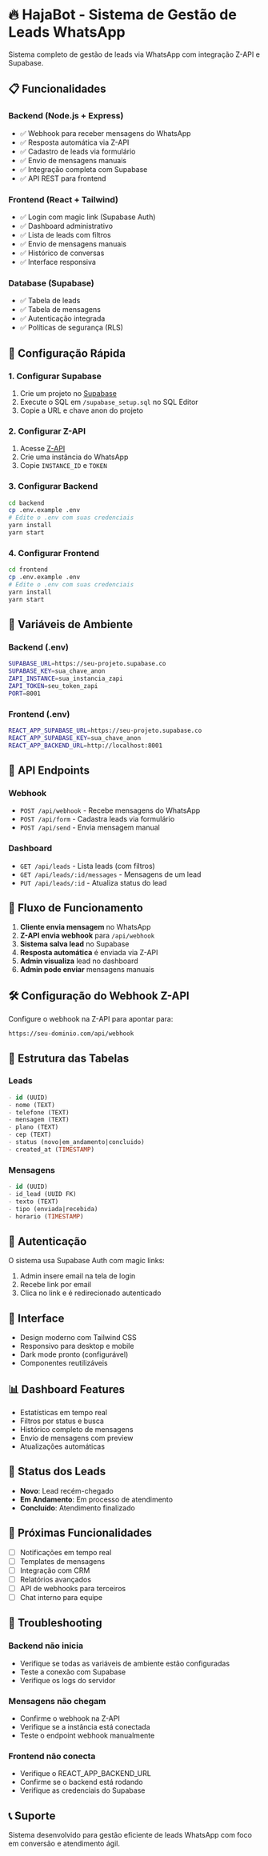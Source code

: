 # 🔥 HajaBot - Sistema de Gestão de Leads WhatsApp

Sistema completo de gestão de leads via WhatsApp com integração Z-API e Supabase.

## 📋 Funcionalidades

### Backend (Node.js + Express)
- ✅ Webhook para receber mensagens do WhatsApp
- ✅ Resposta automática via Z-API
- ✅ Cadastro de leads via formulário
- ✅ Envio de mensagens manuais
- ✅ Integração completa com Supabase
- ✅ API REST para frontend

### Frontend (React + Tailwind)
- ✅ Login com magic link (Supabase Auth)
- ✅ Dashboard administrativo
- ✅ Lista de leads com filtros
- ✅ Envio de mensagens manuais
- ✅ Histórico de conversas
- ✅ Interface responsiva

### Database (Supabase)
- ✅ Tabela de leads
- ✅ Tabela de mensagens
- ✅ Autenticação integrada
- ✅ Políticas de segurança (RLS)

## 🚀 Configuração Rápida

### 1. Configurar Supabase

1. Crie um projeto no [Supabase](https://supabase.com)
2. Execute o SQL em `/supabase_setup.sql` no SQL Editor
3. Copie a URL e chave anon do projeto

### 2. Configurar Z-API

1. Acesse [Z-API](https://z-api.io)
2. Crie uma instância do WhatsApp
3. Copie `INSTANCE_ID` e `TOKEN`

### 3. Configurar Backend

```bash
cd backend
cp .env.example .env
# Edite o .env com suas credenciais
yarn install
yarn start
```

### 4. Configurar Frontend

```bash
cd frontend
cp .env.example .env
# Edite o .env com suas credenciais
yarn install
yarn start
```

## 🔧 Variáveis de Ambiente

### Backend (.env)
```bash
SUPABASE_URL=https://seu-projeto.supabase.co
SUPABASE_KEY=sua_chave_anon
ZAPI_INSTANCE=sua_instancia_zapi
ZAPI_TOKEN=seu_token_zapi
PORT=8001
```

### Frontend (.env)
```bash
REACT_APP_SUPABASE_URL=https://seu-projeto.supabase.co
REACT_APP_SUPABASE_KEY=sua_chave_anon
REACT_APP_BACKEND_URL=http://localhost:8001
```

## 📡 API Endpoints

### Webhook
- `POST /api/webhook` - Recebe mensagens do WhatsApp
- `POST /api/form` - Cadastra leads via formulário
- `POST /api/send` - Envia mensagem manual

### Dashboard
- `GET /api/leads` - Lista leads (com filtros)
- `GET /api/leads/:id/messages` - Mensagens de um lead
- `PUT /api/leads/:id` - Atualiza status do lead

## 🔄 Fluxo de Funcionamento

1. **Cliente envia mensagem** no WhatsApp
2. **Z-API envia webhook** para `/api/webhook`
3. **Sistema salva lead** no Supabase
4. **Resposta automática** é enviada via Z-API
5. **Admin visualiza** lead no dashboard
6. **Admin pode enviar** mensagens manuais

## 🛠️ Configuração do Webhook Z-API

Configure o webhook na Z-API para apontar para:
```
https://seu-dominio.com/api/webhook
```

## 📱 Estrutura das Tabelas

### Leads
```sql
- id (UUID)
- nome (TEXT)
- telefone (TEXT)
- mensagem (TEXT)
- plano (TEXT)
- cep (TEXT)
- status (novo|em_andamento|concluido)
- created_at (TIMESTAMP)
```

### Mensagens
```sql
- id (UUID)
- id_lead (UUID FK)
- texto (TEXT)
- tipo (enviada|recebida)
- horario (TIMESTAMP)
```

## 🔐 Autenticação

O sistema usa Supabase Auth com magic links:
1. Admin insere email na tela de login
2. Recebe link por email
3. Clica no link e é redirecionado autenticado

## 🎨 Interface

- Design moderno com Tailwind CSS
- Responsivo para desktop e mobile
- Dark mode pronto (configurável)
- Componentes reutilizáveis

## 📊 Dashboard Features

- Estatísticas em tempo real
- Filtros por status e busca
- Histórico completo de mensagens
- Envio de mensagens com preview
- Atualizações automáticas

## 🚦 Status dos Leads

- **Novo**: Lead recém-chegado
- **Em Andamento**: Em processo de atendimento
- **Concluído**: Atendimento finalizado

## 🔄 Próximas Funcionalidades

- [ ] Notificações em tempo real
- [ ] Templates de mensagens
- [ ] Integração com CRM
- [ ] Relatórios avançados
- [ ] API de webhooks para terceiros
- [ ] Chat interno para equipe

## 🐛 Troubleshooting

### Backend não inicia
- Verifique se todas as variáveis de ambiente estão configuradas
- Teste a conexão com Supabase
- Verifique os logs do servidor

### Mensagens não chegam
- Confirme o webhook na Z-API
- Verifique se a instância está conectada
- Teste o endpoint webhook manualmente

### Frontend não conecta
- Verifique o REACT_APP_BACKEND_URL
- Confirme se o backend está rodando
- Verifique as credenciais do Supabase

## 📞 Suporte

Sistema desenvolvido para gestão eficiente de leads WhatsApp com foco em conversão e atendimento ágil.
